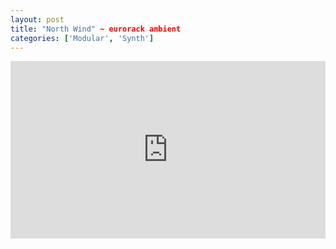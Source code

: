 ```yaml
---
layout: post
title: "North Wind" ~ eurorack ambient
categories: ['Modular', 'Synth']
---
```


<style>.embed-container { position: relative; padding-bottom: 56.25%; height: 0; overflow: hidden; max-width: 100%; } .embed-container iframe, .embed-container object, .embed-container embed { position: absolute; top: 0; left: 0; width: 100%; height: 100%; }</style><div class='embed-container'><iframe src='https://www.youtube.com/embed/QPKRFvliw-4' frameborder='0' allowfullscreen></iframe></div>
